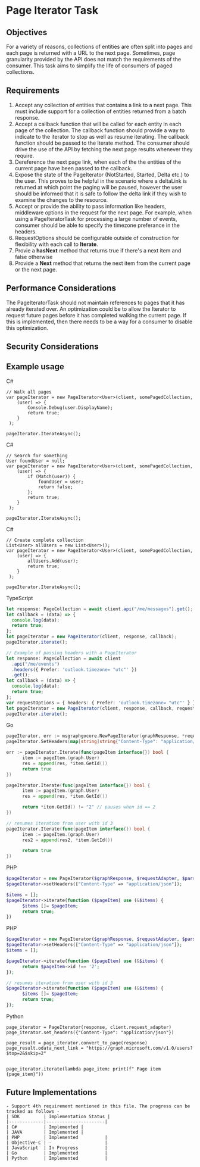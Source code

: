 # Page Iterator Task

## Objectives

For a variety of reasons, collections of entities are often split into pages and each page is returned with a URL to the next page. Sometimes, page granularity provided by the API does not match the requirements of the consumer. This task aims to simplify the life of consumers of paged collections.

## Requirements

1. Accept any collection of entities that contains a link to a next page. This must include support for a collection of entities returned from a batch response.
2. Accept a callback function that will be called for each entity in each page of the collection. The callback function should provide a way to indicate to the iterator to stop as well as resume iterating. The callback function should be passed to the Iterate method. The consumer should drive the use of the API by fetching the next page results whenever they require.
3. Dereference the next page link, when each of the the entities of the current page have been passed to the callback.
4. Expose the state of the PageIterator (NotStarted, Started, Delta etc.) to the user. This proves to be helpful in the scenario where a deltaLink is returned at which point the paging will be paused, however the user should be informed that it is safe to follow the delta link if they wish to examine the changes to the resource.  
5. Accept or provide the ability to pass information like headers, middleware options in the request for the next page. For example, when using a PageIteratorTask for processing a large number of events, consumer should be able to specify the timezone preferance in the headers.
6. RequestOptions should be configurable outside of construction for flexibility with each call to **Iterate**.
7. Provie a **hasNext** method that returns true if there's a next item and false otherwise
8. Provide a **Next** method that returns the next item from the current page or the next page.

## Performance Considerations

The PageIteratorTask should not maintain references to pages that it has already iterated over. An optimization could be to allow the Iterator to request future pages before it has completed walking the current page. If this is implemented, then there needs to be a way for a consumer to disable this optimization.

## Security Considerations

## Example usage

C#

```CSharp
// Walk all pages
var pageIterator = new PageIterator<User>(client, somePagedCollection,
    (user) => {
        Console.Debug(user.DisplayName);
        return true;
    }
 );

pageIterator.IterateAsync();

```

C#

```CSharp
// Search for something
User foundUser = null;
var pageIterator = new PageIterator<User>(client, somePagedCollection,
    (user) => {
        if (Match(user)) {
            foundUser = user;
            return false;
        };
        return true;
    }
 );

pageIterator.IterateAsync();

```

C#

```CSharp
// Create complete collection
List<User> allUsers = new List<User>();
var pageIterator = new PageIterator<User>(client, somePagedCollection,
    (user) => {
        allUsers.Add(user);
        return true;
    }
 );

pageIterator.IterateAsync();

```

TypeScript

```typescript
let response: PageCollection = await client.api("/me/messages").get();
let callback = (data) => {
  console.log(data);
  return true;
};
let pageIterator = new PageIterator(client, response, callback);
pageIterator.iterate();

// Example of passing headers with a PageIterator
let response: PageCollection = await client
  .api("/me/events")
  .headers({ Prefer: 'outlook.timezone= "utc"' })
  .get();
let callback = (data) => {
  console.log(data);
  return true;
};
var requestOptions = { headers: { Prefer: 'outlook.timezone= "utc"' } };
let pageIterator = new PageIterator(client, response, callback, requestOptions);
pageIterator.iterate();
```

Go

```go
pageIterator, err := msgraphgocore.NewPageIterator(graphResponse, *reqAdapter, ParsableCons)
pageIterator.SetHeaders(map[string]string{"Content-Type": "application/json"})

err := pageIterator.Iterate(func(pageItem interface{}) bool {
      item := pageItem.(graph.User)
      res = append(res, *item.GetId())
      return true
})

pageIterator.Iterate(func(pageItem interface{}) bool {
      item := pageItem.(graph.User)
      res = append(res, *item.GetId())

      return *item.GetId() != "2" // pauses when id == 2
})

// resumes iteration from user with id 3
pageIterator.Iterate(func(pageItem interface{}) bool {
      item := pageItem.(graph.User)
      res2 = append(res2, *item.GetId())

      return true
})
```

PHP
```php
$pageIterator = new PageIterator($graphResponse, $requestAdapter, $parsableConstructor);
$pageIterator->setHeaders(["Content-Type" => "application/json"]);

$items = [];
$pageIterator->iterate(function ($pageItem) use (&$items) {
      $items []= $pageItem;
      return true;
})
```
PHP
```php
$pageIterator = new PageIterator($graphResponse, $requestAdapter, $parsableConstructor);
$pageIterator->setHeaders(["Content-Type" => "application/json"]);
$items = [];

$pageIterator->iterate(function ($pageItem) use (&$items) {
      return $pageItem->id !== '2';
});

// resumes iteration from user with id 3
$pageIterator->iterate(function ($pageItem) use (&$items) {
      $items []= $pageItem;
      return true;
});
```
Python
```
page_iterator = PageIterator(response, client.request_adapter)
page_iterator.set_headers({"Content-Type": "application/json"})

page_result = page_iterator.convert_to_page(response)
page_result.odata_next_link = "https://graph.microsoft.com/v1.0/users?$top=2&$skip=2"


page_iterator.iterate(lambda page_item: print(f" Page item {page_item}"))

```
## Future Implementations

    - Support 4th requirement mentioned in this file. The progress can be tracked as follows -
    | SDK         | Implementation Status |
    |-------------|----------------------|
    | C#          | Implemented |
    | JAVA        | Implemented |
    | PHP         | Implemented          |
    | Objective-C | -                    |
    | JavaScript  | In Progress          |
    | Go          | Implemented          |
    | Python      | Implemented          |